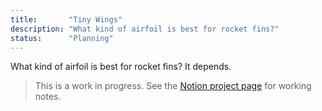 ```yaml
---
title:       "Tiny Wings"
description: "What kind of airfoil is best for rocket fins?"
status:      "Planning"
---
```


What kind of airfoil is best for rocket fins? It depends.

> This is a work in progress. See the [Notion project page][1] for working notes.

[1]: https://www.notion.so/rocketlabdelta/Tiny-Wings-735759a802c7463d80e9c062c92b8e26
